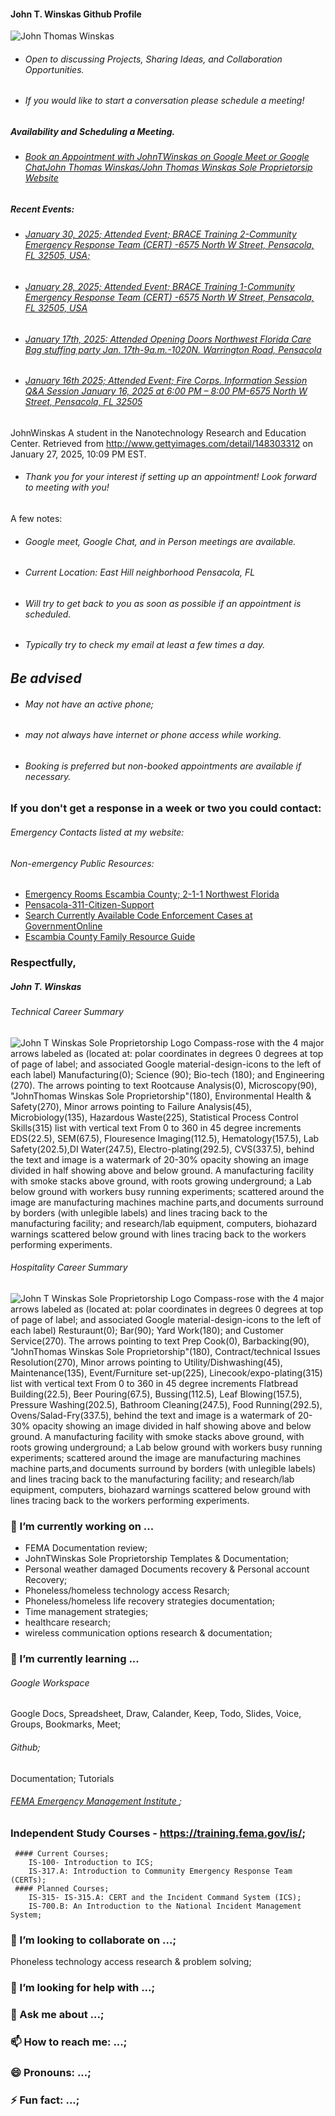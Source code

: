 #### John T. Winskas Github Profile
![John Thomas Winskas](https://github.com/user-attachments/assets/8f34b1b9-59f2-49f3-900d-5b4712fc2b93)
 - ###### Open to discussing Projects, Sharing Ideas, and Collaboration Opportunities. 
- ###### If you would like to start a conversation please schedule a meeting!
##### Availability and Scheduling a Meeting.
 - ###### [Book an Appointment with JohnTWinskas on Google Meet or Google Chat](https://calendar.app.google/UHd7zUWMgbLkD5bd7)[John Thomas Winskas/John Thomas Winskas Sole Proprietorsip Website ](https://sites.google.com/view/johnthomaswinskasportfolio/john-thomas-winskas-website?authuser=0)

##### Recent Events:

 - ###### [January 30, 2025; Attended Event; BRACE Training 2-Community Emergency Response Team (CERT) -6575 North W Street, Pensacola, FL 32505, USA;](https://johntwinskasbloggerblog.blogspot.com/2025/02/attended-event-brace-training-2.html)
 - ###### [January 28, 2025; Attended Event; BRACE Training 1-Community Emergency Response Team (CERT) -6575 North W Street, Pensacola, FL 32505, USA](https://johntwinskasbloggerblog.blogspot.com/2025/01/attended-brace-event-community.html)
 - ###### [January 17th, 2025: Attended Opening Doors Northwest Florida Care Bag stuffing party Jan. 17th-9a.m.-1020N. Warrington Road, Pensacola](https://johntwinskasbloggerblog.blogspot.com/2025/01/attended-event-opening-doors-northwest.html)
 - ###### [January 16th 2025; Attended Event; Fire Corps. Information Session Q&A Session January 16, 2025 at 6:00 PM – 8:00 PM-6575 North W Street, Pensacola, FL 32505](https://johntwinskasbloggerblog.blogspot.com/2025/01/january-16th-2025-attended-event-fire.html)



JohnWinskas A student in the Nanotechnology Research and Education Center.  Retrieved from http://www.gettyimages.com/detail/148303312 on January 27, 2025, 10:09 PM EST.


 - ###### Thank you for your interest if setting up an appointment! Look forward to meeting with you!

A few notes:

- ###### Google meet, Google Chat, and in Person meetings are available.
- ###### Current Location: East Hill neighborhood Pensacola, FL
- ###### Will try to get back to you as soon as possible if an appointment is scheduled.
- ###### Typically try to check my email at least a few times a day.

## ***Be advised***

 - ###### May not have an active phone;
 - ###### may not always have internet or phone access while working.
 - ###### Booking is preferred but non-booked appointments are available if necessary. 

 ### If you don't get a response in a week or two you could contact:
###### Emergency Contacts listed at my website:
###### Non-emergency Public Resources:
 - [Emergency Rooms Escambia County; 2-1-1 Northwest Florida](https://211nwfl.communityos.org/guided-search/render/ds/%7B%22service%5C%5Cservice_taxonomy%5C%5Cmodule_servicepost%22%3A%7B%22value%22%3A%5B%7B%22taxonomy_id%22%3A410667%7D%5D%2C%22operator%22%3A%5B%22contains_array%22%5D%7D%2C%22agency%5C%5Cagency_system%5C%5Cname%22%3A%7B%22value%22%3A%22VLTEST%22%2C%22operator%22%3A%5B%22notequals%22%5D%7D%7D?localHistory=q2xm3D88CYmgADHx1_bdUg)
 - [Pensacola-311-Citizen-Support](https://www.cityofpensacola.com/290/Pensacola-311-Citizen-Support)
 - [Search Currently Available Code Enforcement Cases at GovernmentOnline](https://www.mygovernmentonline.org/solutioncenter/)
 - [Escambia County Family Resource Guide](https://211nwfl.communityos.org/escfrg)

### Respectfully,

##### John T. Winskas
 



###### Technical Career Summary
![John T Winskas Sole Proprietorship Logo Compass-rose with the 4 major arrows labeled as (located at: polar coordinates in degrees 0 degrees at top of page of label; and  associated [Google material-design-icons](https://github.com/google/material-design-icons) to the left of each label) Manufacturing(0); Science (90); Bio-tech (180); and Engineering (270). The arrows pointing to text Rootcause Analysis(0), Microscopy(90), "JohnThomas Winskas Sole Proprietorship"(180), Environmental Health & Safety(270), Minor arrows pointing to Failure Analysis(45), Microbiology(135), Hazardous Waste(225), Statistical Process Control Skills(315) list with vertical text From 0 to 360 in 45 degree increments EDS(22.5), SEM(67.5), Flouresence Imaging(112.5), Hematology(157.5), Lab Safety(202.5),DI Water(247.5), Electro-plating(292.5), CVS(337.5), behind the text and image is a watermark of 20-30% opacity showing an image divided in half showing above and below ground. A manufacturing facility with smoke stacks above ground, with roots growing underground; a Lab below ground with workers busy running experiments; scattered around the image are manufacturing machines machine parts,and documents surround by borders (with unlegible labels) and lines tracing back to the manufacturing facility; and research/lab equipment, computers, biohazard warnings scattered below ground with lines tracing back to the workers performing experiments.](https://github.com/user-attachments/assets/2182cc16-d360-4596-97a9-95008ef124bc)

###### Hospitality Career Summary
![John T Winskas Sole Proprietorship Logo Compass-rose with the 4 major arrows labeled as (located at: polar coordinates in degrees 0 degrees at top of page of label; and  associated [Google material-design-icons](https://github.com/google/material-design-icons) to the left of each label) Resturaunt(0); Bar(90); Yard Work(180); and Customer Service(270). The arrows pointing to text Prep Cook(0), Barbacking(90), "JohnThomas Winskas Sole Proprietorship"(180), Contract/technical Issues Resolution(270), Minor arrows pointing to Utility/Dishwashing(45), Maintenance(135), Event/Furniture set-up(225), Linecook/expo-plating(315) list with vertical text From 0 to 360 in 45 degree increments Flatbread Building(22.5), Beer Pouring(67.5), Bussing(112.5), Leaf Blowing(157.5), Pressure Washing(202.5), Bathroom Cleaning(247.5), Food Running(292.5), Ovens/Salad-Fry(337.5), behind the text and image is a watermark of 20-30% opacity showing an image divided in half showing above and below ground. A manufacturing facility with smoke stacks above ground, with roots growing underground; a Lab below ground with workers busy running experiments; scattered around the image are manufacturing machines machine parts,and documents surround by borders (with unlegible labels) and lines tracing back to the manufacturing facility; and research/lab equipment, computers, biohazard warnings scattered below ground with lines tracing back to the workers performing experiments.](https://github.com/user-attachments/assets/d67c681d-4a28-4f72-813b-743f023dccf8)


### 🔭 I’m currently working on ...
 -  FEMA Documentation review;
 -  JohnTWinskas Sole Proprietorship Templates & Documentation;
 -  Personal weather damaged Documents recovery & Personal account Recovery;
 -  Phoneless/homeless technology access Resarch;
 -  Phoneless/homeless life recovery strategies documentation;
 -  Time management strategies;
 -  healthcare research;
 -  wireless communication options research & documentation;

### 🌱 I’m currently learning ...
###### Google Workspace
  Google Docs, Spreadsheet, Draw, Calander, Keep, Todo, Slides, Voice, Groups, Bookmarks, Meet;
###### Github;
  Documentation; Tutorials
  
###### [FEMA Emergency Management Institute ](https://training.fema.gov/ndemu/schools/emergency-management-institute/);
  ###  Independent Study Courses - https://training.fema.gov/is/;
     #### Current Courses;
        IS-100- Introduction to ICS;
        IS-317.A: Introduction to Community Emergency Response Team (CERTs);
     #### Planned Courses;
        IS-315- IS-315.A: CERT and the Incident Command System (ICS);
        IS-700.B: An Introduction to the National Incident Management System;
### 👯 I’m looking to collaborate on ...;
Phoneless technology access research & problem solving;
### 🤔 I’m looking for help with ...;
### 💬 Ask me about ...;
### 📫 How to reach me: ...;
### 😄 Pronouns: ...;
### ⚡ Fun fact: ...;

